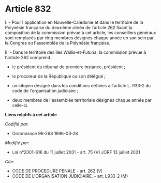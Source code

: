 # Article 832

I. - Pour l'application en Nouvelle-Calédonie et dans le territoire de la Polynésie française du deuxième alinéa de l'article
262 fixant la composition de la commission prévue à cet article, les conseillers généraux sont remplacés par cinq membres
désignés chaque année en son sein par le Congrès ou l'assemblée de la Polynésie française.

II. - Dans le territoire des îles Wallis-et-Futuna, la commission prévue à l'article 262 comprend :

- le président du tribunal de première instance, président ;

- le procureur de la République ou son délégué ;

- un citoyen désigné dans les conditions définies à l'article L. 933-2 du code de l'organisation judiciaire ;

- deux membres de l'assemblée territoriale désignés chaque année par celle-ci.

**Liens relatifs à cet article**

_Codifié par_:

  - Ordonnance 96-268 1996-03-28

_Modifié par_:

  - Loi n°2001-616 du 11 juillet 2001 - art. 75 (V) JORF 13 juillet 2001

_Cite_:

  - CODE DE PROCEDURE PENALE - art. 262 (V)
  - CODE DE L'ORGANISATION JUDICIAIRE. - art. L933-2 (M)
